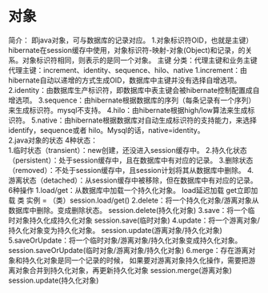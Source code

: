 # 对象
简介：
    即java对象，可与数据库的记录对应。
1.对象标识符OID，也就是主键）
    hibernate在session缓存中使用，对象标识符-映射-对象(Object)和记录，的关系。对象标识符相同，则表示的是同一个对象。
    主键
        分类：代理主键和业务主键
        代理主键：increment、identity、sequence、hilo、native
            1.increment：由hibernate自动以递增的方式生成OID，数据库中主键并没有选择自增选项。
            2.identity：由数据库生产标识符，即数据库中表主键会被hibernate控制配置成自增选项。
            3.sequence：由hibernate根据数据库的序列（每条记录有一个序列）来生成标识符。mysql不支持。
            4.hilo：由hibernate根据high/low算法来生成标识符。
            5.native：由hibernate根据数据库对自动生成标识符的支持能力，来选择identify，sequence或者 hilo。Mysql的话，native=identity。         
2.java对象的状态 
    4种状态：  
        1.临时状态（transient）：new创建，还没进入session缓存中。
        2.持久化状态（persistent）：处于session缓存中，且在数据库中有对应的记录。
        3.删除状态（removed）：不处于session缓存中，且session计划将其从数据库中删除。
        4.游离状态（detached）：从session缓存中被移除，但在数据库中有对应的记录。
    6种操作 
        1.load/get：从数据库中加载一个持久化对象。
            load延迟加载 get立即加载
            类 实例 = （类）session.load/get()
        2.delete：将一个持久化对象/游离对象从数据库中删除。变成删除状态。
            session.delete(持久化对象)
        3.save：将一个临时对象持久化成持久化对象
            session.save(临时对象)
        4.update：将一个游离对象/持久化对象变为持久化对象。
            session.update(游离对象/持久化对象)
        5.saveOrUpdate：将一个临时对象/游离对象/持久化对象变成持久化对象。
             session.saveOrUpdate(临时对象/游离对象/持久化对象)
        6.merge：存在游离对象和持久化对象是同一个记录的时候，
            如果要对游离对象持久化操作，需要把游离对象合并到持久化对象，再更新持久化对象
            session.merge(游离对象)
            session.update(持久化对象)
            